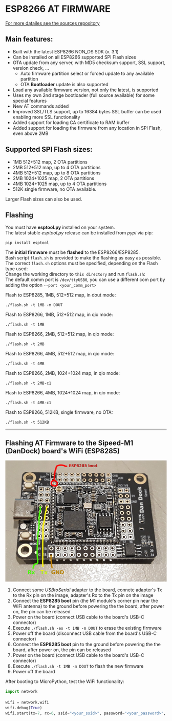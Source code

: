# ESP8266 AT FIRMWARE


[For more datailes see the sources repository](https://github.com/loboris/ESP8266_AT_LoBo)



## Main features:

* Built with the latest ESP8266 NON_OS SDK (v. 3.1)
* Can be installed on all ESP8266 supported SPI Flash sizes
* OTA update from any server, with MD5 checksum support, SSL support, version check, ...
  * Auto firmware partition select or forced update to any available partition
  * OTA **Bootloader** update is also supported
* Load any available firmware version, not only the latest, is supported
* Uses my own 2nd stage bootloader (full source available) for some special features
* New AT commands added
* Improved SSL/TLS support, up to 16384 bytes SSL buffer can be used enabling more SSL functionality
* Added support for loading CA certificate to RAM buffer
* Added support for loading the firmware from any location in SPI Flash, even above 2MB

## Supported SPI Flash sizes:

* 1MB 512+512 map, 2 OTA partitions
* 2MB 512+512 map, up to 4 OTA partitions
* 4MB 512+512 map, up to 8 OTA partitions
* 2MB 1024+1025 map, 2 OTA partitions
* 4MB 1024+1025 map, up to 4 OTA partitions
* 512K single firmware, no OTA available.

Larger Flash sizes can also be used.


## Flashing

You must have **esptool.py** installed on your system.<br>
The latest stable _esptool.py_ release can be installed from _pypi_ via pip:

```
pip install esptool
```

The **initial firmware** must be **flashed** to the ESP8266/ESP8285.<br>
Bash script `flash.sh` is provided to make the flashing as easy as possible.<br>
The correct `flash.sh` options must be specified, depending on the Flash type used:<br>
Change the working directory to `this directory` and run `flash.sh`:<br>
The default comm port is `/dev/ttyUSB0`, you can use a different com port by adding the option `--port <your_comm_port>`<br>


Flash to ESP8285, 1MB, 512+512 map, in dout mode:
```
./flash.sh -t 1MB -m DOUT
```
Flash to ESP8266, 1MB, 512+512 map, in qio mode:
```
./flash.sh -t 1MB
```
Flash to ESP8266, 2MB, 512+512 map, in qio mode:
```
./flash.sh -t 2MB
```
Flash to ESP8266, 4MB, 512+512 map, in qio mode:
```
./flash.sh -t 4MB
```
Flash to ESP8266, 2MB, 1024+1024 map, in qio mode:
```
./flash.sh -t 2MB-c1
```
Flash to ESP8266, 4MB, 1024+1024 map, in qio mode:
```
./flash.sh -t 4MB-c1
```
Flash to ESP8266, 512KB, single firmware, no OTA:
```
./flash.sh -t 512KB
```

---

## Flashing AT Firmware to the Sipeed-M1 (DanDock) board's WiFi (ESP8285)

![Sipeed_DanDock](Sipeed_DanDock_wifi.jpg)


1. Connect some _USBtoSerial_ adapter to the board, connetc adapter's Tx to the Rx pin on the image, adapter's Rx to the Tx pin on the image
1. Connect the **ESP8285 boot** pin (the M1 module's corner pin near the WiFi antenna) to the ground before powering the the board, after power on, the pin can be released
1. Power on the board (connect USB cable to the board's USB-C connector)
1. Execute `./flash.sh -eo -t 1MB -m DOUT` to erase the existing firmware
1. Power off the board (disconnect USB cable from the board's USB-C connector)
1. Connect the **ESP8285 boot** pin to the ground before powering the the board, after power on, the pin can be released
1. Power on the board (connect USB cable to the board's USB-C connector)
1. Execute `./flash.sh -t 1MB -m DOUT` to flash the new firmware
1. Power off the board

After booting to MicroPython, test the WiFi functionality:

```python
import network

wifi = network.wifi
wifi.debug(True)
wifi.start(tx=7, rx=6, ssid="<your_ssid>", password="<your_password>", wait=True)

```
